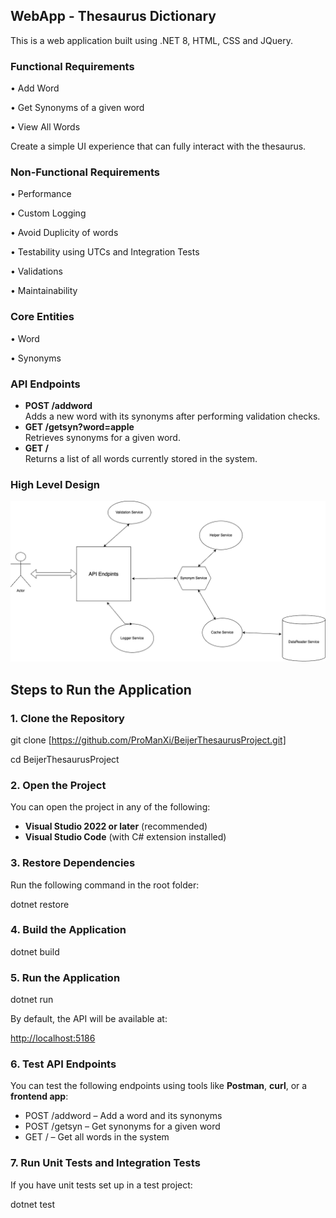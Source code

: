 ## WebApp - Thesaurus Dictionary

This is a web application built using .NET 8, HTML, CSS and JQuery.

### Functional Requirements

• Add Word

• Get Synonyms of a given word

• View All Words

Create a simple UI experience that can fully interact with the thesaurus.

### Non-Functional Requirements

• Performance

• Custom Logging

• Avoid Duplicity of words

• Testability using UTCs and Integration Tests

• Validations

• Maintainability

### Core Entities

• Word

• Synonyms

### API Endpoints

- **POST /addword**  
    Adds a new word with its synonyms after performing validation checks.
- **GET /getsyn?word=apple**  
    Retrieves synonyms for a given word.
- **GET /**  
    Returns a list of all words currently stored in the system.

### High Level Design
![High-Level Design](hld.png)




## Steps to Run the Application

### 1\. Clone the Repository

git clone [https://github.com/ProManXi/BeijerThesaurusProject.git]

cd BeijerThesaurusProject

### 2\. Open the Project

You can open the project in any of the following:

- **Visual Studio 2022 or later** (recommended)
- **Visual Studio Code** (with C# extension installed)

### 3\. Restore Dependencies

Run the following command in the root folder:

dotnet restore

### 4\. Build the Application

dotnet build

### 5\. Run the Application

dotnet run

By default, the API will be available at:

<http://localhost:5186>

### 6\. Test API Endpoints

You can test the following endpoints using tools like **Postman**, **curl**, or a **frontend app**:

- POST /addword – Add a word and its synonyms
- POST /getsyn – Get synonyms for a given word
- GET / – Get all words in the system

### 7\. Run Unit Tests and Integration Tests

If you have unit tests set up in a test project:

dotnet test
